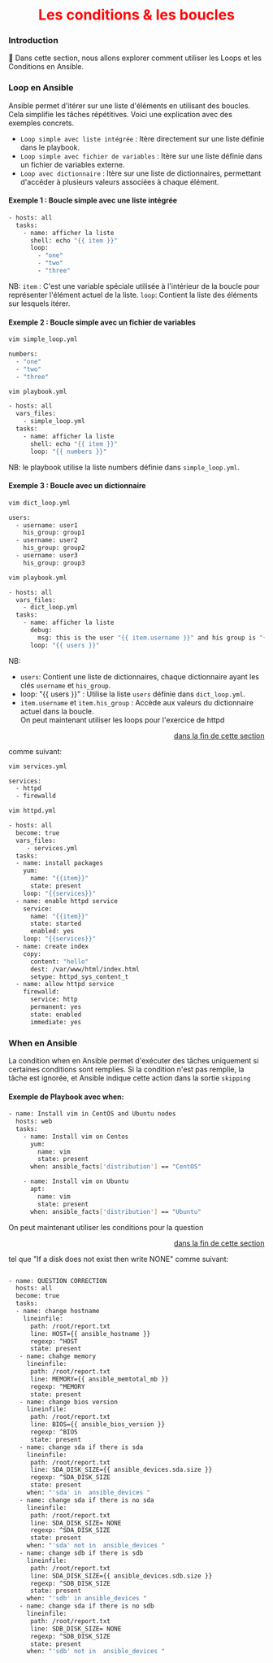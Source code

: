 <h1 align="center" style="color: red;">Les conditions & les boucles</h1>

### Introduction
👋 Dans cette section, nous allons explorer comment utiliser les Loops et les Conditions en Ansible.

### Loop en Ansible
Ansible permet d'itérer sur une liste d'éléments en utilisant des boucles. Cela simplifie les tâches répétitives. Voici une explication avec des exemples concrets.
- `Loop simple avec liste intégrée` : Itère directement sur une liste définie dans le playbook.
- `Loop simple avec fichier de variables` : Itère sur une liste définie dans un fichier de variables externe.
- `Loop avec dictionnaire` : Itère sur une liste de dictionnaires, permettant d'accéder à plusieurs valeurs associées à chaque élément.
#### Exemple 1 : Boucle simple avec une liste intégrée
```bash
- hosts: all
  tasks:
    - name: afficher la liste
      shell: echo "{{ item }}"
      loop:
        - "one"
        - "two"
        - "three"

```
NB: 
`item` : C'est une variable spéciale utilisée à l'intérieur de la boucle pour représenter l'élément actuel de la liste.
`loop`: Contient la liste des éléments sur lesquels itérer.
#### Exemple 2 : Boucle simple avec un fichier de variables

```bash
vim simple_loop.yml
```

```bash
numbers:
  - "one"
  - "two"
  - "three"

```

```bash
vim playbook.yml

```

```bash
- hosts: all
  vars_files:
    - simple_loop.yml
  tasks:
    - name: afficher la liste
      shell: echo "{{ item }}"
      loop: "{{ numbers }}"

```
NB: le playbook utilise la liste numbers définie dans `simple_loop.yml`.
#### Exemple 3 : Boucle avec un dictionnaire

```bash
vim dict_loop.yml
```
```bash
users:
  - username: user1
    his_group: group1
  - username: user2
    his_group: group2
  - username: user3
    his_group: group3

```
```bash
vim playbook.yml
```
```bash
- hosts: all
  vars_files:
    - dict_loop.yml
  tasks:
    - name: afficher la liste
      debug:
        msg: this is the user "{{ item.username }}" and his group is "{{ item.his_group }}"
      loop: "{{ users }}"

```
NB: 
- `users`: Contient une liste de dictionnaires, chaque dictionnaire ayant les clés `username` et `his_group`.
- loop: "{{ users }}" : Utilise la liste `users` définie dans `dict_loop.yml`.
- `item.username` et `item.his_group` : Accède aux valeurs du dictionnaire actuel dans la boucle.  
On peut maintenant utiliser les loops pour l'exercice de httpd 
<p style="text-align: right;">
  <a href="https://github.com/halekammoun/RHCE-Training/blob/master/03-les-playbooks.md"> dans la fin de cette section </a>
</p>

comme suivant:
```bash
vim services.yml
```
```bash
services:
  - httpd
  - firewalld
```
```bash
vim httpd.yml
```
```bash
- hosts: all
  become: true
  vars_files:
     - services.yml
  tasks:
  - name: install packages
    yum:
      name: "{{item}}"
      state: present
    loop: "{{services}}"
  - name: enable httpd service
    service:
      name: "{{item}}"
      state: started
      enabled: yes
    loop: "{{services}}"
  - name: create index
    copy:
      content: "hello"
      dest: /var/www/html/index.html
      setype: httpd_sys_content_t
  - name: allow httpd service
    firewalld:
      service: http
      permanent: yes
      state: enabled
      immediate: yes

```
### When en Ansible
La condition when en Ansible permet d'exécuter des tâches uniquement si certaines conditions sont remplies. Si la condition n'est pas remplie, la tâche est ignorée, et Ansible indique cette action dans la sortie `skipping`
#### Exemple de Playbook avec when:
```bash
- name: Install vim in CentOS and Ubuntu nodes
  hosts: web
  tasks:
    - name: Install vim on Centos
      yum:
        name: vim
        state: present
      when: ansible_facts['distribution'] == "CentOS"

    - name: Install vim on Ubuntu
      apt:
        name: vim
        state: present
      when: ansible_facts['distribution'] == "Ubuntu"

```
On peut maintenant utiliser les conditions pour la question
<p style="text-align: right;">
  <a href="https://github.com/halekammoun/RHCE-Training/blob/master/04-variable-et-facts.md"> dans la fin de cette section </a>
</p>

tel que "If a disk does not exist then write NONE" comme suivant:
``` bash

- name: QUESTION CORRECTION
  hosts: all
  become: true 
  tasks: 
  - name: change hostname
    lineinfile:
      path: /root/report.txt
      line: HOST={{ ansible_hostname }}
      regexp: ^HOST 
      state: present 
   - name: chahge memory
     lineinfile:
      path: /root/report.txt
      line: MEMORY={{ ansible_memtotal_mb }}
      regexp: ^MEMORY
      state: present 
   - name: change bios version
     lineinfile:
      path: /root/report.txt  
      line: BIOS={{ ansible_bios_version }}
      regexp: ^BIOS
      state: present 
   - name: change sda if there is sda
     lineinfile:
      path: /root/report.txt
      line: SDA_DISK_SIZE={{ ansible_devices.sda.size }}
      regexp: ^SDA_DISK_SIZE
      state: present
     when: "'sda' in  ansible_devices "
   - name: change sda if there is no sda
     lineinfile:
      path: /root/report.txt
      line: SDA_DISK_SIZE= NONE
      regexp: ^SDA_DISK_SIZE
      state: present
     when: "'sda' not in  ansible_devices "
   - name: change sdb if there is sdb
     lineinfile:
      path: /root/report.txt
      line: SDA_DISK_SIZE={{ ansible_devices.sdb.size }}
      regexp: ^SDB_DISK_SIZE
      state: present
     when: "'sdb' in ansible_devices "
   - name: change sda if there is no sdb
     lineinfile:
      path: /root/report.txt
      line: SDB_DISK_SIZE= NONE
      regexp: ^SDB_DISK_SIZE
      state: present
     when: "'sdb' not in  ansible_devices "

```